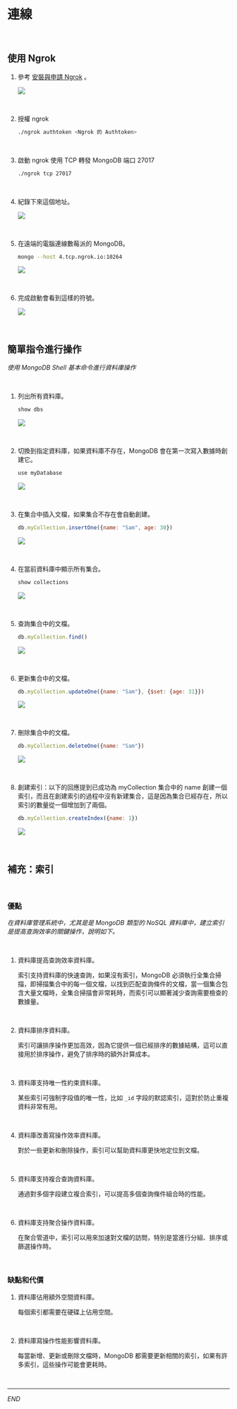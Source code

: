 # 連線

<br>

## 使用 Ngrok 

1. 參考 [安裝與申請 Ngrok](https://github.com/samhsiao6238/RaspberryPi_20231015/blob/b9a8af5c212fc8c7cc3dee699a0eebff7e984477/D03_%E4%BC%BA%E6%9C%8D%E5%99%A8%2BPython%20%E8%AA%9E%E6%B3%95/01_%E7%B6%B2%E9%A0%81%E4%BC%BA%E6%9C%8D%E5%99%A8/05_%E7%94%B3%E8%AB%8B%20Ngrok.md) 。

    ![](images/img_43.png)

<br>

2. 授權 ngrok

    ```bash
    ./ngrok authtoken <Ngrok 的 Authtoken>
    ```

<br>

3. 啟動 ngrok 使用 TCP 轉發 MongoDB 端口 27017

    ```bash
    ./ngrok tcp 27017
    ```

<br>

4. 紀錄下來這個地址。

    ![](images/img_45.png)

<br>

5. 在遠端的電腦連線數莓派的 MongoDB。

    ```bash
    mongo --host 4.tcp.ngrok.io:10264
    ```

    ![](images/img_46.png)

<br>

6. 完成啟動會看到這樣的符號。

    ![](images/img_47.png)


<br>

## 簡單指令進行操作

_使用 MongoDB Shell 基本命令進行資料庫操作_

<br>

1. 列出所有資料庫。

    ```js
    show dbs
    ```

    ![](images/img_48.png)

<br>

2. 切換到指定資料庫，如果資料庫不存在，MongoDB 會在第一次寫入數據時創建它。

    ```js
    use myDatabase
    ```

    ![](images/img_49.png)

<br>

3. 在集合中插入文檔，如果集合不存在會自動創建。

    ```js
    db.myCollection.insertOne({name: "Sam", age: 30})
    ```

    ![](images/img_50.png)

<br>

4. 在當前資料庫中顯示所有集合。

    ```js
    show collections
    ```

    ![](images/img_51.png)


<br>

5. 查詢集合中的文檔。

    ```js
    db.myCollection.find()
    ```

    ![](images/img_52.png)


<br>

6. 更新集合中的文檔。

    ```js
    db.myCollection.updateOne({name: "Sam"}, {$set: {age: 31}})
    ```

    ![](images/img_53.png)

<br>

7. 刪除集合中的文檔。

    ```js
    db.myCollection.deleteOne({name: "Sam"})
    ```

    ![](images/img_54.png)

<br>

8. 創建索引：以下的回應提到已成功為 myCollection 集合中的 name 創建一個索引，而且在創建索引的過程中沒有新建集合，這是因為集合已經存在，所以索引的數量從一個增加到了兩個。

    ```js
    db.myCollection.createIndex({name: 1})
    ```

    ![](images/img_55.png)


<br>


## 補充：索引

<br>

### 優點

_在資料庫管理系統中，尤其是是 MongoDB 類型的 NoSQL 資料庫中，建立索引是提高查詢效率的關鍵操作，說明如下。_

<br>

1. 資料庫提高查詢效率資料庫。
   
   索引支持資料庫的快速查詢，如果沒有索引，MongoDB 必須執行全集合掃描，即掃描集合中的每一個文檔，以找到匹配查詢條件的文檔，當一個集合包含大量文檔時，全集合掃描會非常耗時，而索引可以顯著減少查詢需要檢查的數據量。

<br>

2. 資料庫排序資料庫。

   索引可讓排序操作更加高效，因為它提供一個已經排序的數據結構，這可以直接用於排序操作，避免了排序時的額外計算成本。

<br>

3. 資料庫支持唯一性約束資料庫。

   某些索引可強制字段值的唯一性，比如 `_id` 字段的默認索引，這對於防止重複資料非常有用。

<br>

4. 資料庫改善寫操作效率資料庫。

   對於一些更新和刪除操作，索引可以幫助資料庫更快地定位到文檔。

<br>

5. 資料庫支持複合查詢資料庫。

   通過對多個字段建立複合索引，可以提高多個查詢條件組合時的性能。

<br>

6. 資料庫支持聚合操作資料庫。
   
   在聚合管道中，索引可以用來加速對文檔的訪問，特別是當進行分組、排序或篩選操作時。

<br>

### 缺點和代價

1. 資料庫佔用額外空間資料庫。

   每個索引都需要在硬碟上佔用空間。

<br>

2. 資料庫寫操作性能影響資料庫。

   每當新增、更新或刪除文檔時，MongoDB 都需要更新相關的索引，如果有許多索引，這些操作可能會更耗時。

<br>

---

_END_